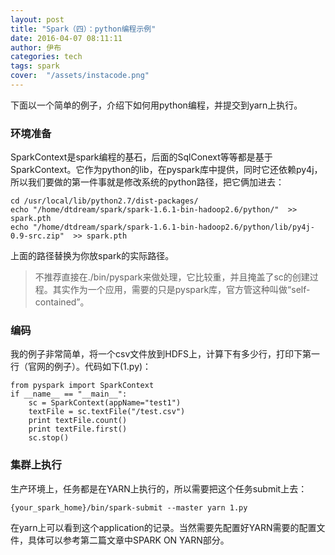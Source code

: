 ```yaml
---
layout: post
title: "Spark（四）：python编程示例"
date: 2016-04-07 08:11:11
author: 伊布
categories: tech
tags: spark
cover:  "/assets/instacode.png"
---
```


下面以一个简单的例子，介绍下如何用python编程，并提交到yarn上执行。


### 环境准备

SparkContext是spark编程的基石，后面的SqlConext等等都是基于SparkContext。它作为python的lib，在pyspark库中提供，同时它还依赖py4j，所以我们要做的第一件事就是修改系统的python路径，把它俩加进去：

```
cd /usr/local/lib/python2.7/dist-packages/
echo "/home/dtdream/spark/spark-1.6.1-bin-hadoop2.6/python/"  >> spark.pth
echo "/home/dtdream/spark/spark-1.6.1-bin-hadoop2.6/python/lib/py4j-0.9-src.zip"  >> spark.pth
```

上面的路径替换为你放spark的实际路径。

> 不推荐直接在./bin/pyspark来做处理，它比较重，并且掩盖了sc的创建过程。其实作为一个应用，需要的只是pyspark库，官方管这种叫做“self-contained”。

### 编码

我的例子非常简单，将一个csv文件放到HDFS上，计算下有多少行，打印下第一行（官网的例子）。代码如下(1.py)：

```
from pyspark import SparkContext
if __name__ == "__main__":
    sc = SparkContext(appName="test1")
    textFile = sc.textFile("/test.csv")
    print textFile.count()
    print textFile.first()
    sc.stop()
```

### 集群上执行

生产环境上，任务都是在YARN上执行的，所以需要把这个任务submit上去：

```
{your_spark_home}/bin/spark-submit --master yarn 1.py
```

在yarn上可以看到这个application的记录。当然需要先配置好YARN需要的配置文件，具体可以参考第二篇文章中SPARK ON YARN部分。




